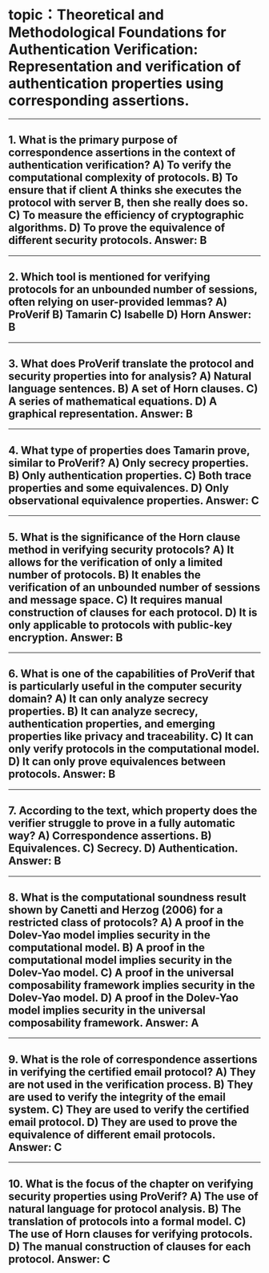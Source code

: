 # topic：Theoretical and Methodological Foundations for Authentication Verification: Representation and verification of authentication properties using corresponding assertions.

---
**1. What is the primary purpose of correspondence assertions in the context of authentication verification?**
A) To verify the computational complexity of protocols.
B) To ensure that if client A thinks she executes the protocol with server B, then she really does so.
C) To measure the efficiency of cryptographic algorithms.
D) To prove the equivalence of different security protocols.
**Answer:** B
---

---
**2. Which tool is mentioned for verifying protocols for an unbounded number of sessions, often relying on user-provided lemmas?**
A) ProVerif
B) Tamarin
C) Isabelle
D) Horn
**Answer:** B
---

---
**3. What does ProVerif translate the protocol and security properties into for analysis?**
A) Natural language sentences.
B) A set of Horn clauses.
C) A series of mathematical equations.
D) A graphical representation.
**Answer:** B
---

---
**4. What type of properties does Tamarin prove, similar to ProVerif?**
A) Only secrecy properties.
B) Only authentication properties.
C) Both trace properties and some equivalences.
D) Only observational equivalence properties.
**Answer:** C
---

---
**5. What is the significance of the Horn clause method in verifying security protocols?**
A) It allows for the verification of only a limited number of protocols.
B) It enables the verification of an unbounded number of sessions and message space.
C) It requires manual construction of clauses for each protocol.
D) It is only applicable to protocols with public-key encryption.
**Answer:** B
---

---
**6. What is one of the capabilities of ProVerif that is particularly useful in the computer security domain?**
A) It can only analyze secrecy properties.
B) It can analyze secrecy, authentication properties, and emerging properties like privacy and traceability.
C) It can only verify protocols in the computational model.
D) It can only prove equivalences between protocols.
**Answer:** B
---

---
**7. According to the text, which property does the verifier struggle to prove in a fully automatic way?**
A) Correspondence assertions.
B) Equivalences.
C) Secrecy.
D) Authentication.
**Answer:** B
---

---
**8. What is the computational soundness result shown by Canetti and Herzog (2006) for a restricted class of protocols?**
A) A proof in the Dolev-Yao model implies security in the computational model.
B) A proof in the computational model implies security in the Dolev-Yao model.
C) A proof in the universal composability framework implies security in the Dolev-Yao model.
D) A proof in the Dolev-Yao model implies security in the universal composability framework.
**Answer:** A
---

---
**9. What is the role of correspondence assertions in verifying the certified email protocol?**
A) They are not used in the verification process.
B) They are used to verify the integrity of the email system.
C) They are used to verify the certified email protocol.
D) They are used to prove the equivalence of different email protocols.
**Answer:** C
---

---
**10. What is the focus of the chapter on verifying security properties using ProVerif?**
A) The use of natural language for protocol analysis.
B) The translation of protocols into a formal model.
C) The use of Horn clauses for verifying protocols.
D) The manual construction of clauses for each protocol.
**Answer:** C
---